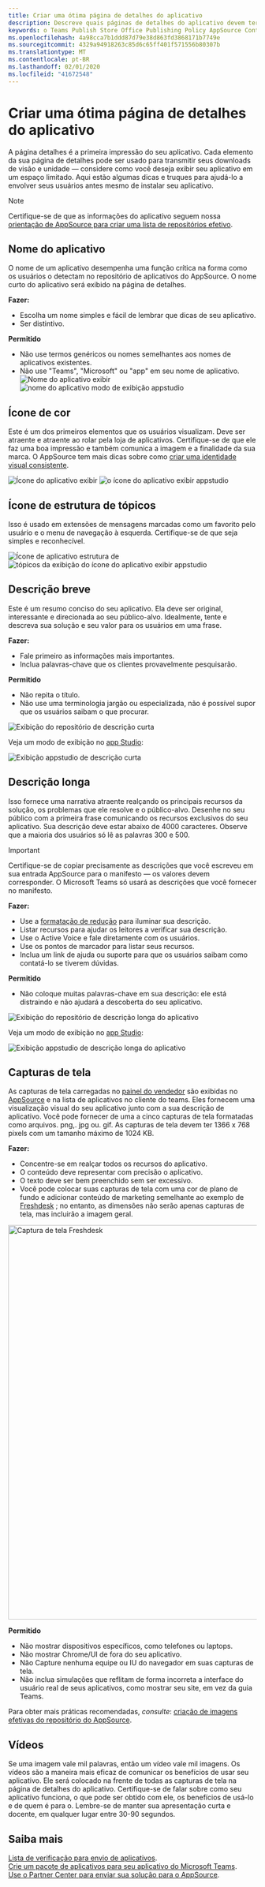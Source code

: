 ```yaml
---
title: Criar uma ótima página de detalhes do aplicativo
description: Descreve quais páginas de detalhes do aplicativo devem ter
keywords: o Teams Publish Store Office Publishing Policy AppSource Content
ms.openlocfilehash: 4a98cca7b1ddd87d79e38d863fd3868171b7749e
ms.sourcegitcommit: 4329a94918263c85d6c65ff401f571556b80307b
ms.translationtype: MT
ms.contentlocale: pt-BR
ms.lasthandoff: 02/01/2020
ms.locfileid: "41672548"
---
```

# <a name="build-a-great-app-details-page"></a>Criar uma ótima página de detalhes do aplicativo

A página detalhes é a primeira impressão do seu aplicativo. Cada elemento da sua página de detalhes pode ser usado para transmitir seus downloads de visão e unidade — considere como você deseja exibir seu aplicativo em um espaço limitado. Aqui estão algumas dicas e truques para ajudá-lo a envolver seus usuários antes mesmo de instalar seu aplicativo.

> [!NOTE]
> Certifique-se de que as informações do aplicativo seguem nossa [orientação de AppSource para criar uma lista de repositórios efetivo](/office/dev/store/create-effective-office-store-listings).

## <a name="app-name"></a>Nome do aplicativo

O nome de um aplicativo desempenha uma função crítica na forma como os usuários o detectam no repositório de aplicativos do AppSource. O nome curto do aplicativo será exibido na página de detalhes.

**Fazer:**

* Escolha um nome simples e fácil de lembrar que dicas de seu aplicativo.
* Ser distintivo.

**Permitido**

* Não use termos genéricos ou nomes semelhantes aos nomes de aplicativos existentes.
* Não use "Teams", "Microsoft" ou "app" em seu nome de aplicativo.
![Nome do aplicativo exibir](~/assets/images/store-detail-page/AppName-02.png)
![nome do aplicativo modo de exibição appstudio](~/assets/images/store-detail-page/AppName-01.png)

## <a name="color-icon"></a>Ícone de cor

Este é um dos primeiros elementos que os usuários visualizam. Deve ser atraente e atraente ao rolar pela loja de aplicativos. Certifique-se de que ele faz uma boa impressão e também comunica a imagem e a finalidade da sua marca. O AppSource tem mais dicas sobre como [criar uma identidade visual consistente](/office/dev/store/create-effective-office-store-listings#create-a-consistent-visual-identity).

![Ícone do aplicativo exibir](~/assets/images/store-detail-page/AppIcon-02.png)
![o ícone do aplicativo exibir appstudio](~/assets/images/store-detail-page/AppIcon-01.png)

## <a name="outline-icon"></a>Ícone de estrutura de tópicos

Isso é usado em extensões de mensagens marcadas como um favorito pelo usuário e o menu de navegação à esquerda. Certifique-se de que seja simples e reconhecível.

![Ícone de aplicativo estrutura de](~/assets/images/store-detail-page/AppIconOutline-02.png)
![tópicos da exibição do ícone do aplicativo exibir appstudio](~/assets/images/store-detail-page/AppIconOutline-01.png)

## <a name="short-description"></a>Descrição breve

Este é um resumo conciso do seu aplicativo. Ela deve ser original, interessante e direcionada ao seu público-alvo. Idealmente, tente e descreva sua solução e seu valor para os usuários em uma frase.

**Fazer:**

* Fale primeiro as informações mais importantes.
* Inclua palavras-chave que os clientes provavelmente pesquisarão.

**Permitido**

* Não repita o título.
* Não use uma terminologia jargão ou especializada, não é possível supor que os usuários saibam o que procurar.

![Exibição do repositório de descrição curta](~/assets/images/store-detail-page/ShortDescription-02.png)

Veja um modo de exibição no [app Studio](https://aka.ms/InstallTeamsAppStudio):

![Exibição appstudio de descrição curta](~/assets/images/store-detail-page/ShortDescription-01.png)

## <a name="long-description"></a>Descrição longa

Isso fornece uma narrativa atraente realçando os principais recursos da solução, os problemas que ele resolve e o público-alvo. Desenhe no seu público com a primeira frase comunicando os recursos exclusivos do seu aplicativo. Sua descrição deve estar abaixo de 4000 caracteres. Observe que a maioria dos usuários só lê as palavras 300 e 500.

>[!IMPORTANT]
> Certifique-se de copiar precisamente as descrições que você escreveu em sua entrada AppSource para o manifesto — os valores devem corresponder. O Microsoft Teams só usará as descrições que você fornecer no manifesto.

**Fazer:**

* Use a [formatação de redução](https://support.office.com/article/use-markdown-formatting-in-teams-4d10bd65-55e2-4b2d-a1f3-2bebdcd2c772) para iluminar sua descrição.  
* Listar recursos para ajudar os leitores a verificar sua descrição.
* Use o Active Voice e fale diretamente com os usuários.
* Use os pontos de marcador para listar seus recursos.
* Inclua um link de ajuda ou suporte para que os usuários saibam como contatá-lo se tiverem dúvidas.

**Permitido**

* Não coloque muitas palavras-chave em sua descrição: ele está distraindo e não ajudará a descoberta do seu aplicativo.

![Exibição do repositório de descrição longa do aplicativo](~/assets/images/store-detail-page/LongDescription-02.png)

Veja um modo de exibição no [app Studio](https://aka.ms/InstallTeamsAppStudio):

![Exibição appstudio de descrição longa do aplicativo](~/assets/images/store-detail-page/LongDescription-01.png)

## <a name="screenshots"></a>Capturas de tela

As capturas de tela carregadas no [painel do vendedor](https://sellerdashboard.microsoft.com/Registration) são exibidas no [AppSource](https://appsource.microsoft.com/marketplace/apps?product=office%3Bteams&page=1) e na lista de aplicativos no cliente do teams. Eles fornecem uma visualização visual do seu aplicativo junto com a sua descrição de aplicativo.
Você pode fornecer de uma a cinco capturas de tela formatadas como arquivos. png,. jpg ou. gif. As capturas de tela devem ter 1366 x 768 pixels com um tamanho máximo de 1024 KB.

**Fazer:**

* Concentre-se em realçar todos os recursos do aplicativo.
* O conteúdo deve representar com precisão o aplicativo.
* O texto deve ser bem preenchido sem ser excessivo.
* Você pode colocar suas capturas de tela com uma cor de plano de fundo e adicionar conteúdo de marketing semelhante ao exemplo de [Freshdesk](https://appsource.microsoft.com/product/office/WA104381505?src=office&tab=Overview) ; no entanto, as dimensões não serão apenas capturas de tela, mas incluirão a imagem geral.

<img width="800px" title="Captura de tela Freshdesk" src="~/assets/images/freshdesk.png" />

**Permitido**

* Não mostrar dispositivos específicos, como telefones ou laptops.
* Não mostrar Chrome/UI de fora do seu aplicativo.
* Não Capture nenhuma equipe ou IU do navegador em suas capturas de tela.
* Não inclua simulações que reflitam de forma incorreta a interface do usuário real de seus aplicativos, como mostrar seu site, em vez da guia Teams.

Para obter mais práticas recomendadas, *consulte*: [criação de imagens efetivas do repositório do AppSource](/office/dev/store/craft-effective-appsource-store-images).

## <a name="videos"></a>Vídeos

Se uma imagem vale mil palavras, então um vídeo vale mil imagens. Os vídeos são a maneira mais eficaz de comunicar os benefícios de usar seu aplicativo. Ele será colocado na frente de todas as capturas de tela na página de detalhes do aplicativo. Certifique-se de falar sobre como seu aplicativo funciona, o que pode ser obtido com ele, os benefícios de usá-lo e de quem é para o. Lembre-se de manter sua apresentação curta e docente, em qualquer lugar entre 30-90 segundos.

## <a name="learn-more"></a>Saiba mais

[Lista de verificação para envio de aplicativos](~/concepts/deploy-and-publish/appsource/publish.md).  
[Crie um pacote de aplicativos para seu aplicativo do Microsoft Teams](~/concepts/build-and-test/apps-package.md).  
[Use o Partner Center para enviar sua solução para o AppSource](/office/dev/store/use-partner-center-to-submit-to-appsource).
